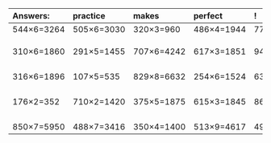 | Answers: | practice | makes | perfect | ! |
| :--- | :--- | :--- | :--- | :--- |
| 544×6=3264 | 505×6=3030 | 320×3=960 | 486×4=1944 | 774×4=3096 | 
|   |   |   |   |   | 
|   |   |   |   |   | 
|   |   |   |   |   | 
| 310×6=1860 | 291×5=1455 | 707×6=4242 | 617×3=1851 | 942×2=1884 | 
|   |   |   |   |   | 
|   |   |   |   |   | 
|   |   |   |   |   | 
|   |   |   |   |   | 
| 316×6=1896 | 107×5=535 | 829×8=6632 | 254×6=1524 | 639×5=3195 | 
|   |   |   |   |   | 
|   |   |   |   |   | 
|   |   |   |   |   | 
|   |   |   |   |   | 
| 176×2=352 | 710×2=1420 | 375×5=1875 | 615×3=1845 | 861×9=7749 | 
|   |   |   |   |   | 
|   |   |   |   |   | 
|   |   |   |   |   | 
|   |   |   |   |   | 
| 850×7=5950 | 488×7=3416 | 350×4=1400 | 513×9=4617 | 494×2=988 | 
